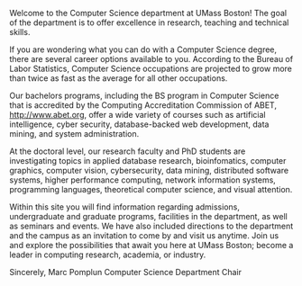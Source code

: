 ---
---

Welcome to the Computer Science department at UMass Boston! The goal of the department is to offer excellence in research, teaching and technical skills.

If you are wondering what you can do with a Computer Science degree, there are several career options available to you. According to the Bureau of Labor Statistics, Computer Science occupations are projected to grow more than twice as fast as the average for all other occupations.

Our bachelors programs, including the BS program in Computer Science that is accredited by the Computing Accreditation Commission of ABET, http://www.abet.org, offer a wide variety of courses such as artificial intelligence, cyber security, database-backed web development, data mining, and system administration.

At the doctoral level, our research faculty and PhD students are investigating topics in applied database research, bioinfomatics, computer graphics, computer vision, cybersecurity, data mining, distributed software systems, higher performance computing, network information systems, programming languages, theoretical computer science, and visual attention.

Within this site you will find information regarding admissions, undergraduate and graduate programs, facilities in the department, as well as seminars and events. We have also included directions to the department and the campus as an invitation to come by and visit us anytime. Join us and explore the possibilities that await you here at UMass Boston; become a leader in computing research, academia, or industry.

Sincerely,
Marc Pomplun
Computer Science Department Chair
